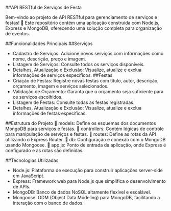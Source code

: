 ##API RESTful de Serviços de Festa

Bem-vindo ao projeto de API RESTful para gerenciamento de serviços e festas! 🎉 Este repositório contém uma aplicação construída com Node.js, Express e MongoDB, oferecendo uma solução completa para organização de eventos.

##Funcionalidades Principais
##Serviços
- Cadastro de Serviços: Adicione novos serviços com informações como nome, descrição, preço e imagem.
- Listagem de Serviços: Consulte todos os serviços disponíveis.
- Detalhes, Atualização e Exclusão: Visualize, atualize e exclua informações de serviços específicos.
##Festas
- Criação de Festas: Registre novas festas com título, autor, descrição, orçamento, imagem e serviços selecionados.
- Validação de Orçamento: Garanta que o orçamento seja suficiente para os serviços escolhidos.
- Listagem de Festas: Consulte todas as festas registradas.
- Detalhes, Atualização e Exclusão: Visualize, atualize e exclua informações de festas específicas.
  
##Estrutura do Projeto
📁 models: Define os esquemas dos documentos MongoDB para serviços e festas.
📁 controllers: Contém lógicas de controle para manipulação de serviços e festas.
📁 routes: Define as rotas da API utilizando o Express Router.
📁 db: Configuração e conexão com o MongoDB usando Mongoose.
📄 app.js: Ponto de entrada da aplicação, onde Express é configurado e as rotas são definidas.

##Tecnologias Utilizadas
- Node.js: Plataforma de execução para construir aplicações server-side em JavaScript.
- Express: Framework web para Node.js que simplifica o desenvolvimento de APIs.
- MongoDB: Banco de dados NoSQL altamente flexível e escalável.
- Mongoose: ODM (Object Data Modeling) para MongoDB, facilitando a interação com o banco de dados.
